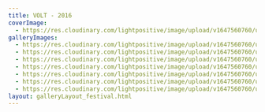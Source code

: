 ```yaml
---
title: VOLT - 2016
coverImage:
  - https://res.cloudinary.com/lightpositive/image/upload/v1647560760/uploads/VOLT%20-%202016/volt9.jpg
galleryImages: 
  - https://res.cloudinary.com/lightpositive/image/upload/v1647560760/uploads/VOLT%20-%202016/volt7.jpg
  - https://res.cloudinary.com/lightpositive/image/upload/v1647560760/uploads/VOLT%20-%202016/volt3.jpg
  - https://res.cloudinary.com/lightpositive/image/upload/v1647560760/uploads/VOLT%20-%202016/volt8.jpg
  - https://res.cloudinary.com/lightpositive/image/upload/v1647560760/uploads/VOLT%20-%202016/volt5.jpg
  - https://res.cloudinary.com/lightpositive/image/upload/v1647560760/uploads/VOLT%20-%202016/volt4.jpg
  - https://res.cloudinary.com/lightpositive/image/upload/v1647560760/uploads/VOLT%20-%202016/volt6.jpg
  - https://res.cloudinary.com/lightpositive/image/upload/v1647560760/uploads/VOLT%20-%202016/volt9.jpg
layout: galleryLayout_festival.html
---
```


